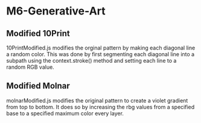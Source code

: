 # M6-Generative-Art

## Modified 10Print
10PrintModified.js modifies the orginal pattern by making each diagonal line a random color. This was done by first segmenting each diagonal line into a subpath using the context.stroke() method and setting each line to a random RGB value. 

## Modified Molnar
molnarModified.js modifies the original pattern to create a violet gradient from top to bottom.
It does so by increasing the rbg values from a specified base to a specified maximum color every layer. 
